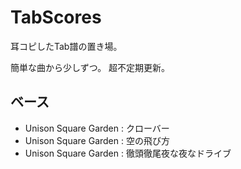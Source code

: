 # TabScores

耳コピしたTab譜の置き場。

簡単な曲から少しずつ。
超不定期更新。

## ベース

* Unison Square Garden : クローバー
* Unison Square Garden : 空の飛び方
* Unison Square Garden : 徹頭徹尾夜な夜なドライブ

